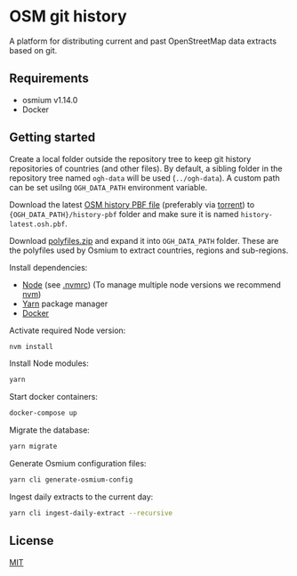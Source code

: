 
# OSM git history

A platform for distributing current and past OpenStreetMap data extracts based on git.

## Requirements

- osmium v1.14.0
- Docker

## Getting started

Create a local folder outside the repository tree to keep git history repositories of countries (and other files). By default, a sibling folder in the repository tree named `ogh-data` will be used (`../ogh-data`). A custom path can be set usilng `OGH_DATA_PATH` environment variable.

Download the latest [OSM history PBF file](https://planet.osm.org/pbf/full-history) (preferably via [torrent](https://planet.osm.org/pbf/full-history/history-latest.osm.pbf.torrent)) to `{OGH_DATA_PATH}/history-pbf` folder and make sure it is named `history-latest.osh.pbf`.

Download [polyfiles.zip](https://www.dropbox.com/s/nvutp2fcg75fcc6/polyfiles.zip?dl=0) and expand it into `OGH_DATA_PATH` folder. These are the polyfiles used by Osmium to extract countries, regions and sub-regions.

Install dependencies:

- [Node](http://nodejs.org/) (see [.nvmrc](./.nvmrc)) (To manage multiple node versions we recommend [nvm](https://github.com/creationix/nvm))
- [Yarn](https://yarnpkg.com/) package manager
- [Docker](https://www.docker.com/)

Activate required Node version:

```sh
nvm install
```

Install Node modules:

```sh
yarn
```

Start docker containers:

```sh
docker-compose up
```

Migrate the database:

```sh
yarn migrate
```

Generate Osmium configuration files:

```sh
yarn cli generate-osmium-config
```

Ingest daily extracts to the current day:

```sh
yarn cli ingest-daily-extract --recursive
```

## License

[MIT](LICENSE)
